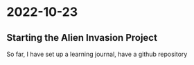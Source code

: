 # 2022-10-23
## Starting the Alien Invasion Project

So far, I have set up a learning journal, have a github repository